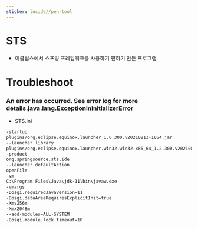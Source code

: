 ```yaml
---
sticker: lucide//pen-tool
---
```



# STS
- 이클립스에서 스프링 프레임워크를 사용하기 편하기 만든 프로그램


# Troubleshoot
### An error has occurred. See error log for more details.java.lang.ExceptionInInitializerError
- STS.ini
```xml
-startup
plugins/org.eclipse.equinox.launcher_1.6.300.v20210813-1054.jar
--launcher.library
plugins/org.eclipse.equinox.launcher.win32.win32.x86_64_1.2.300.v20210828-0802
-product
org.springsource.sts.ide
--launcher.defaultAction
openFile
-vm
C:\Program Files\Java\jdk-11\bin\javaw.exe
-vmargs
-Dosgi.requiredJavaVersion=11
-Dosgi.dataAreaRequiresExplicitInit=true
-Xms256m
-Xmx2048m
--add-modules=ALL-SYSTEM
-Dosgi.module.lock.timeout=10

```



